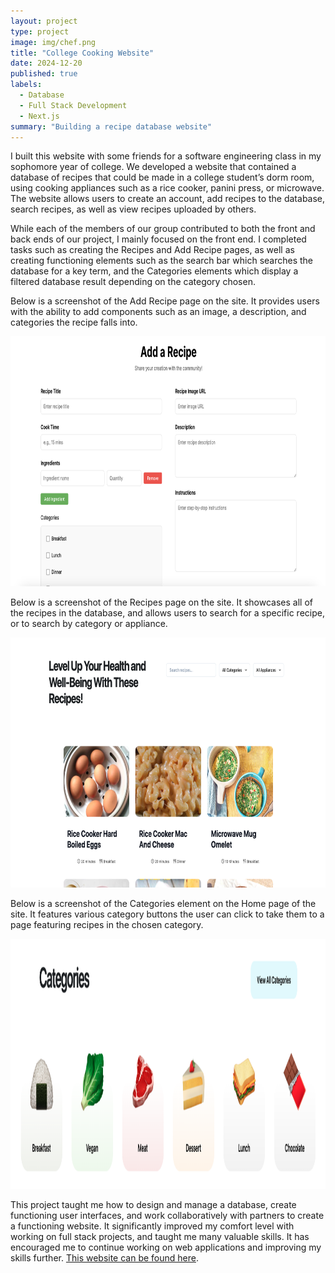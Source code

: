 ```yaml
---
layout: project
type: project
image: img/chef.png
title: "College Cooking Website"
date: 2024-12-20
published: true
labels:
  - Database
  - Full Stack Development
  - Next.js
summary: "Building a recipe database website"
---
```

I built this website with some friends for a software engineering class in my sophomore year of college. We developed a website that contained a database of recipes that could be made in a college student’s dorm room, using cooking appliances such as a rice cooker, panini press, or microwave. The website allows users to create an account, add recipes to the database, search recipes, as well as view recipes uploaded by others. 

While each of the members of our group contributed to both the front and back ends of our project, I mainly focused on the front end. I completed tasks such as creating the Recipes and Add Recipe pages, as well as creating functioning elements such as the search bar which searches the database for a key term, and the Categories elements which display a filtered database result depending on the category chosen. 

Below is a screenshot of the Add Recipe page on the site. It provides users with the ability to add components such as an image, a description, and categories the recipe falls into. 

<div class="text-center p-4">
  <img width="800px" img height = "400px" class="rounded mx-auto d-block" src="../img/addrecipe.png">
</div>

Below is a screenshot of the Recipes page on the site. It showcases all of the recipes in the database, and allows users to search for a specific recipe, or to search by category or appliance. 

<div class="text-center p-4">
  <img width="800px" img height = "400px" class="rounded mx-auto d-block" src="../img/recipes.png">
</div>

Below is a screenshot of the Categories element on the Home page of the site. It features various category buttons the user can click to take them to a page featuring recipes in the chosen category. 

<div class="text-center p-4">
  <img width="1000px" img height = "400px" class="rounded mx-auto d-block" src="../img/categories.png">
</div>

This project taught me how to design and manage a database, create functioning user interfaces, and work collaboratively with partners to create a functioning website. It significantly improved my comfort level with working on full stack projects, and taught me many valuable skills. It has encouraged me to continue working on web applications and improving my skills further. [This website can be found here](https://campus-cooking.vercel.app/).
